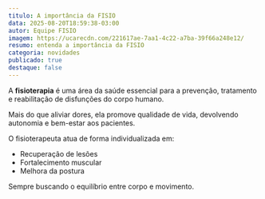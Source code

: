 ```yaml
---
titulo: A importância da FISIO
data: 2025-08-20T18:59:38-03:00
autor: Equipe FISIO
imagem: https://ucarecdn.com/221617ae-7aa1-4c22-a7ba-39f66a248e12/
resumo: entenda a importância da FISIO
categoria: novidades
publicado: true
destaque: false
---
```

A **fisioterapia** é uma área da saúde essencial para a prevenção, tratamento e reabilitação de disfunções do corpo humano.

Mais do que aliviar dores, ela promove qualidade de vida, devolvendo autonomia e bem-estar aos pacientes.

O fisioterapeuta atua de forma individualizada em:

* Recuperação de lesões
* Fortalecimento muscular
* Melhora da postura

Sempre buscando o equilíbrio entre corpo e movimento.